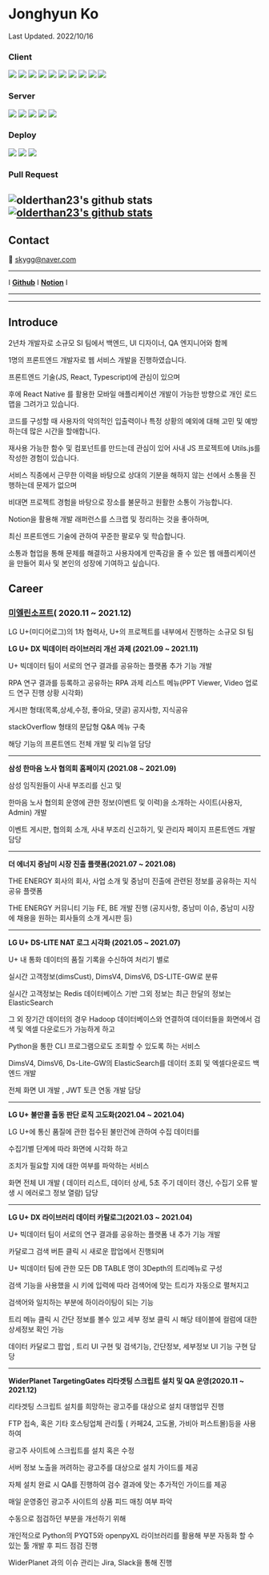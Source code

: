 # Jonghyun Ko

Last Updated. 2022/10/16

### Client
<img src="https://img.shields.io/badge/JavaScript-F7DF1E?style=flat&logo=JavaScript&logoColor=white"/></a>
<img src="https://img.shields.io/badge/TypeScript-3178C6?style=flat&logo=TypeScript&logoColor=white"/></a>
<img src="https://img.shields.io/badge/React-61DAFE?style=flat&logo=React&logoColor=white"/></a>
<img src="https://img.shields.io/badge/NextJS-000000?style=flat&logo=Next.js&logoColor=white"/></a>
<img src="https://img.shields.io/badge/Redux-764ABC?style=flat&logo=Redux&logoColor=white"/></a>
<img src="https://img.shields.io/badge/Jest-C21325?style=flat&logo=Jest&logoColor=white"/></a>
<img src="https://img.shields.io/badge/Storybook-FF4785?style=flat&logo=Storybook&logoColor=white"/></a>
<img src="https://img.shields.io/badge/Jquery-0769AD?style=flat&logo=jQuery&logoColor=white"/></a>
<img src="https://img.shields.io/badge/Sass-CC6699?style=flat&logo=Sass&logoColor=white"/></a>
<img src="https://img.shields.io/badge/Gatsby-663399?style=flat&logo=Gatsby&logoColor=white"/></a>

### Server
<img src="https://img.shields.io/badge/Spring Boot-6DB33F?style=flat-square&logo=SpringBoot&logoColor=white"/></a>
<img src="https://img.shields.io/badge/Node.js-339933?style=flat-square&logo=Node.js&logoColor=white"/></a>
<img src="https://img.shields.io/badge/MySQL-4479A1?style=flat-square&logo=MySQL&logoColor=white"/></a>
<img src="https://img.shields.io/badge/Oracle-F80000?style=flat-square&logo=Oracle&logoColor=white"/></a>
<img src="https://img.shields.io/badge/Elastic search-005571?style=flat-square&logo=Elasticsearch&logoColor=white"/></a>

### Deploy
<img src="https://img.shields.io/badge/Atlassian-0052CC?style=flat-square&logo=Atlassian&logoColor=white"/></a>
<img src="https://img.shields.io/badge/Vercel-000000?style=flat-square&logo=Vercel&logoColor=white"/></a>
<img src="https://img.shields.io/badge/AWS-FF9900?style=flat-square&logo=Amazon AWS&logoColor=white"/></a>

### Pull Request

![olderthan23's github stats](https://github-readme-stats.vercel.app/api?username=orderthan23&show_icons=true)
[![olderthan23's github stats](https://github-readme-stats.vercel.app/api/top-langs/?username=orderthan23&show_icons=true&hide_border=true&title_color=004386&icon_color=004386&layout=compact)](https://github.com/orderthan23)
---
## Contact

💌 skygg@naver.com


---

I **[Github](https://github.com/orderthan23?tab=repositories)** I **[Notion](https://www.notion.so/WorkSpace-f597ad428b084d48a9d1f46362d8d8d5)** I

---


---

## Introduce

2년차 개발자로 소규모 SI 팀에서 백엔드, UI 디자이너, QA 엔지니어와 함께 

1명의 프론트엔드 개발자로 웹 서비스 개발을 진행하였습니다.

프론트엔드 기술(JS, React, Typescript)에 관심이 있으며 

후에 React Native 를 활용한 모바일 애플리케이션 개발이 가능한 방향으로 개인 로드맵을 그려가고 있습니다.

코드를 구성할 때 사용자의 악의적인 입출력이나 특정 상황의 예외에 대해 고민 및 예방하는데 많은 시간을 할애합니다.

재사용 가능한 함수 및 컴포넌트를 만드는데 관심이 있어 사내 JS 프로젝트에 Utils.js를 작성한 경험이 있습니다.

서비스 직종에서 근무한 이력을 바탕으로 상대의 기분을 해하지 않는 선에서 소통을 진행하는데 문제가 없으며

비대면 프로젝트 경험을 바탕으로 장소를 불문하고 원활한 소통이 가능합니다. 

Notion을 활용해 개발 래퍼런스를 스크랩 및 정리하는 것을 좋아하며, 

최신 프론트엔드 기술에 관하여 꾸준한 팔로우 및 학습합니다.

소통과 협업을 통해 문제를 해결하고 사용자에게 만족감을 줄 수 있은 웹 애플리케이션을 만들어 회사 및 본인의 성장에 기여하고 싶습니다.

## Career

### [미엘린소프트](https://www.myelinsoft.com)( 2020.11 ~ 2021.12)

LG U+(미디어로그)의 1차 협력사, U+의 프로젝트를 내부에서 진행하는 소규모 SI 팀

**LG U+ DX 빅데이터 라이브러리 개선 과제 (2021.09 ~ 2021.11)** 

U+ 빅데이터 팀이 서로의 연구 결과를 공유하는 플랫폼 추가 기능 개발

RPA 연구 결과를 등록하고 공유하는 RPA 과제 리스트 메뉴(PPT Viewer, Video 업로드 연구 진행 상황 시각화)

게시판 형태(목록,상세,수정, 좋아요, 댓글) 공지사항, 지식공유

stackOverflow 형태의 문답형  Q&A 메뉴 구축

해당 기능의 프론트엔드 전체 개발 및 리뉴얼 담당

    

---

**삼성 한마음 노사 협의회 홈페이지 (2021.08 ~ 2021.09)** 

삼성 임직원들이 사내 부조리를 신고 및 

한마음 노사 협의회 운영에 관한 정보(이벤트 및 이력)을 소개하는 사이트(사용자, Admin) 개발

이벤트 게시판, 협의회 소개, 사내 부조리 신고하기, 및 관리자 페이지 프론트엔드 개발 담당
    

---

**더 에너지 중남미 시장 진출 플랫폼(2021.07 ~ 2021.08)** 

THE ENERGY 회사의 회사, 사업 소개 및 중남미 진출에 관련된 정보를 공유하는 지식 공유 플랫폼

THE ENERGY 커뮤니티 기능 FE, BE 개발 진행 (공지사항, 중남미 이슈, 중남미 시장에 채용을 원하는 회사들의 소개 게시판 등)
    
---

**LG U+ DS-LITE NAT 로그 시각화 (2021.05 ~ 2021.07)** 

U+ 내 통화 데이터의 품질 기록을 수신하여 처리기 별로

실시간 고객정보(dimsCust), DimsV4, DimsV6, DS-LITE-GW로 분류

실시간 고객정보는 Redis 데이터베이스 기반 그외 정보는 최근 한달의 정보는 ElasticSearch

그 외 장기간 데이터의 경우 Hadoop 데이터베이스와 연결하여 데이터들을 화면에서 검색 및 엑셀 다운로드가 가능하게 하고

Python을 통한 CLI 프로그램으로도 조회할 수 있도록 하는 서비스

DimsV4, DimsV6, Ds-Lite-GW의 ElasticSearch를 데이터 조회 및 엑셀다운로드 백엔드 개발

전체 화면 UI 개발 , JWT 토큰 연동 개발 담당
    

---

**LG U+ 불만콜 출동 판단 로직 고도화(2021.04 ~ 2021.04)**

LG U+에 통신 품질에 관한 접수된 불만건에 관하여 수집 데이터를 

수집기별 단계에 따라 화면에 시각화 하고 

조치가 필요할 지에 대한 여부를 파악하는 서비스 

화면 전체 UI 개발 ( 데이터 리스트, 데이터 상세, 5초 주기 데이터 갱신, 수집기 오류 발생 시 에러로그 정보 열람) 담당
    

---

**LG U+ DX 라이브러리 데이터 카탈로그(2021.03 ~ 2021.04)**

U+ 빅데이터 팀이 서로의 연구 결과를 공유하는 플랫폼 내 추가 기능 개발

카달로그 검색 버튼 클릭 시 새로운 팝업에서 진행되며 

U+ 빅데이터 팀에 관한 모든 DB TABLE 명이 3Depth의 트리메뉴로 구성

검색 기능을 사용했을 시 키에 입력에 따라 검색어에 맞는 트리가 자동으로 펼쳐지고 

검색어와 일치하는 부분에 하이라이팅이 되는 기능

트리 메뉴 클릭 시 간단 정보를 볼수 있고 세부 정보 클릭 시 해당 테이블에 컬럼에 대한 상세정보 확인 가능

데이터 카달로그 팝업 , 트리 UI 구현 및 검색기능, 간단정보, 세부정보 UI 기능 구현 담당
    

---

**WiderPlanet TargetingGates 리타겟팅 스크립트 설치 및 QA 운영(2020.11 ~ 2021.12)**

리타겟팅 스크립트 설치를 희망하는 광고주를 대상으로 설치 대행업무 진행

FTP 접속, 혹은 기타 호스팅업체 관리툴 ( 카페24, 고도몰, 가비아 퍼스트몰)등을 사용하여 

광고주 사이트에 스크립트를 설치 혹은 수정

서버 정보 노출을 꺼려하는 광고주를 대상으로 설치 가이드를 제공 

자체 설치 완료 시 QA를 진행하여 검수 결과에 맞는 추가적인 가이드를 제공

매일 운영중인 광고주 사이트의 상품 피드 매칭 여부 파악

수동으로 점검하던 부분을 개선하기 위해

개인적으로 Python의 PYQT5와 openpyXL 라이브러리를 활용해 부분 자동화 할 수 있는 툴 개발 후  피드 점검 진행 

WiderPlanet 과의 이슈 관리는 Jira, Slack을 통해 진행

